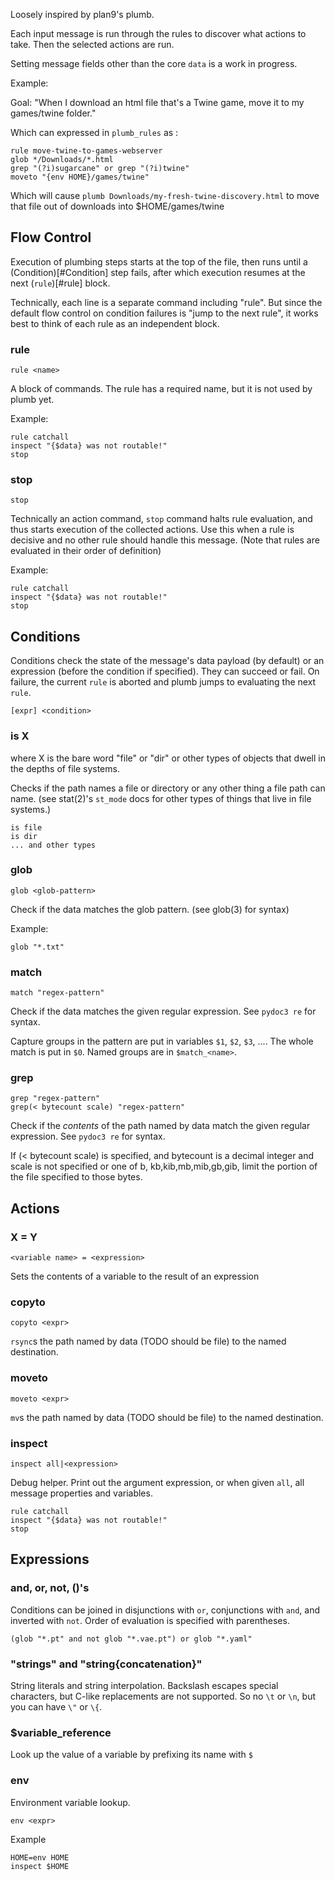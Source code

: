 Loosely inspired by plan9's plumb.

Each input message is run through the rules to discover what actions to take. Then the selected actions are run.

Setting message fields other than the core `data` is a work in progress.


Example: 

Goal: "When I download an html file that's a Twine game, move it to my games/twine folder."

Which can expressed in `plumb_rules` as :
```
rule move-twine-to-games-webserver
glob */Downloads/*.html
grep "(?i)sugarcane" or grep "(?i)twine"
moveto "{env HOME}/games/twine"
```

Which will cause `plumb Downloads/my-fresh-twine-discovery.html` to move that file
out of downloads into $HOME/games/twine


## Flow Control

Execution of plumbing steps starts at the top of the file, then runs until a
(Condition)[#Condition] step fails, after which execution resumes at the next
(`rule`)[#rule] block.

Technically, each line is a separate command including "rule". But since the
default flow control on condition failures is "jump to the next rule", it works
best to think of each rule as an independent block.


### rule

```
rule <name>
```

A block of commands. The rule has a required name, but it is not used by plumb yet.

Example:
```
rule catchall
inspect "{$data} was not routable!"
stop
```

### stop
```
stop
```

Technically an action command, `stop` command halts rule evaluation, and thus starts execution of the collected actions.
Use this when a rule is decisive and no other rule should handle this message.
(Note that rules are evaluated in their order of definition)

Example:
```
rule catchall
inspect "{$data} was not routable!"
stop
```

## Conditions
Conditions check the state of the message's data payload (by default) or an
expression (before the condition if specified). They can succeed or fail. On
failure, the current `rule` is aborted and plumb jumps to evaluating the next
`rule`.

```
[expr] <condition>
```

### is X

where X is the bare word "file" or "dir" or other types of objects that dwell in the depths of file systems.

Checks if the path names a file or directory or any other thing a file path can name.
(see stat(2)'s `st_mode` docs for other types of things that live in file systems.)

```
is file
is dir
... and other types
```


### glob
```
glob <glob-pattern>
```
Check if the data matches the glob pattern. (see glob(3) for syntax)

Example:
```
glob "*.txt"
```

### match
```
match "regex-pattern"
```
Check if the data matches the given regular expression.
See `pydoc3 re` for syntax.

Capture groups in the pattern are put in variables `$1`, `$2`, `$3`, .... The whole match is put in `$0`.
Named groups are in `$match_<name>`.


### grep
```
grep "regex-pattern"
grep(< bytecount scale) "regex-pattern"
```
Check if the *contents* of the path named by data match the given regular expression.
See `pydoc3 re` for syntax.

If (< bytecount scale) is specified, and bytecount is a decimal integer and
scale is not specified or one of b, kb,kib,mb,mib,gb,gib, limit the portion of
the file specified to those bytes.


## Actions

### X = Y
```
<variable name> = <expression>
```
Sets the contents of a variable to the result of an expression


### copyto
```
copyto <expr>
```

`rsync`s the path named by data (TODO should be file) to the named destination.

### moveto

```
moveto <expr>
```

`mv`s the path named by data (TODO should be file) to the named destination.

### inspect

```
inspect all|<expression>
```

Debug helper.
Print out the argument expression, or when given `all`, all message properties and variables.

```
rule catchall
inspect "{$data} was not routable!"
stop
```


## Expressions

### and, or, not, ()'s
Conditions can be joined in disjunctions with `or`, conjunctions with `and`,
and inverted with `not`. Order of evaluation is specified with parentheses.

```
(glob "*.pt" and not glob "*.vae.pt") or glob "*.yaml"
```


### "strings" and "string{concatenation}"

String literals and string interpolation. Backslash escapes special characters,
but C-like replacements are not supported. So no `\t` or `\n`, but you can have
`\"` or `\{`.

### $variable_reference

Look up the value of a variable by prefixing its name with `$`

### env
Environment variable lookup.
```
env <expr>
```

Example
```
HOME=env HOME
inspect $HOME
```


